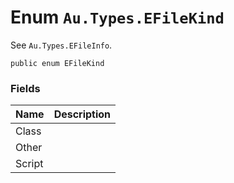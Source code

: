 # Enum `Au.Types.EFileKind`

See `Au.Types.EFileInfo`.

```
public enum EFileKind
```

### Fields

| Name | Description |
| --- | --- |
| Class |  |
| Other |  |
| Script |  |